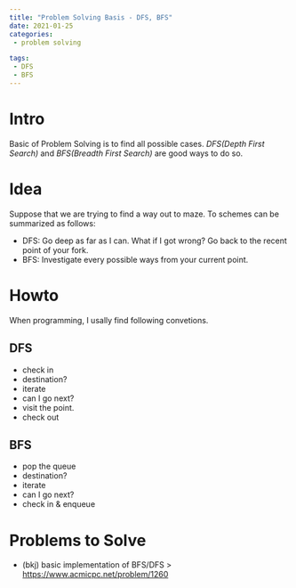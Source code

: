 ```yaml
---
title: "Problem Solving Basis - DFS, BFS"
date: 2021-01-25
categories:
 - problem solving 

tags:
 - DFS
 - BFS
---
```


# Intro
Basic of Problem Solving is to find all possible cases.
*DFS(Depth First Search)* and *BFS(Breadth First Search)* are good ways to do so.

# Idea
Suppose that we are trying to find a way out to maze.
To schemes can be summarized as follows:
- DFS: Go deep as far as I can. What if I got wrong? Go back to the recent point of your fork.
- BFS: Investigate every possible ways from your current point.

# Howto
When programming, I usally find following convetions.

## DFS
- check in
- destination?
- iterate
- can I go next?
- visit the point.
- check out

## BFS
- pop the queue
- destination?
- iterate
- can I go next?
- check in & enqueue

# Problems to Solve
- (bkj) basic implementation of BFS/DFS > https://www.acmicpc.net/problem/1260



